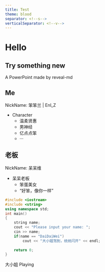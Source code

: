 ```yaml
---
title: Test
theme: blood
separator: <!--s-->
verticalSeparator: <!--v-->
---
```

# Hello

## Try something new

A PowerPoint made by reveal-md

<!--s-->

## Me

NickName: 笨笨兰 | Enl_Z

<!--v-->

* Character
  * 温柔贤惠
  * 男神经
  * 亿点点笨
  * ···

<!--s-->
<!-- .slide: data-background="./gif/呆呆维1.gif" -->

## 老板

NickName: 呆呆维

<!--v-->
<!-- .slide: data-background="./gif/呆呆维2.gif" -->

* 呆呆老板
  * 笨蛋美女
  * “好笨，像你一样”

```cpp [9|10]
#include <iostream>
#include <string>
using namespace std;
int main()
{
    string name;
    cout << "Please input your name: ";
    cin >> name;
    if(name == "DaiDaiWei")
        cout << "大小姐驾到，统统闪开" << endl;
    
    return 0;
}
```
<!--v-->
<!-- .slide: data-background="./gif/呆呆维3.gif" -->

大小姐 Playing